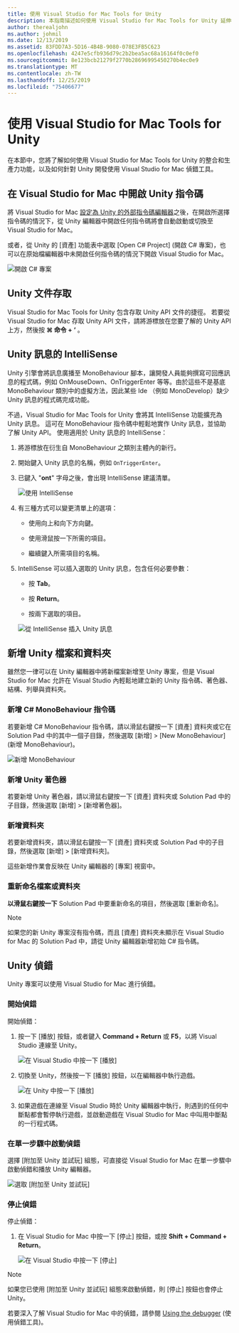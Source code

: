 ```yaml
---
title: 使用 Visual Studio for Mac Tools for Unity
description: 本指南描述如何使用 Visual Studio for Mac Tools for Unity 延伸模組
author: therealjohn
ms.author: johmil
ms.date: 12/13/2019
ms.assetid: 83FDD7A3-5D16-4B4B-9080-078E3FB5C623
ms.openlocfilehash: 4247e5cfb936d79c2b2bea5ac68a16164f0c0ef0
ms.sourcegitcommit: 8e123bcb21279f2770b28696995450270b4ec0e9
ms.translationtype: MT
ms.contentlocale: zh-TW
ms.lasthandoff: 12/25/2019
ms.locfileid: "75406677"
---
```

# <a name="using-visual-studio-for-mac-tools-for-unity"></a>使用 Visual Studio for Mac Tools for Unity

在本節中，您將了解如何使用 Visual Studio for Mac Tools for Unity 的整合和生產力功能，以及如何針對 Unity 開發使用 Visual Studio for Mac 偵錯工具。

## <a name="opening-unity-scripts-in-visual-studio-for-mac"></a>在 Visual Studio for Mac 中開啟 Unity 指令碼

將 Visual Studio for Mac [設定為 Unity 的外部指令碼編輯器](setup-vsmac-tools-unity.md#configure-unity-for-use-with-visual-studio-for-mac)之後，在開啟所選擇指令碼的情況下，從 Unity 編輯器中開啟任何指令碼將會自動啟動或切換至 Visual Studio for Mac。

或者，從 Unity 的 [資產] 功能表中選取 [Open C# Project] (開啟 C# 專案)，也可以在原始檔編輯器中未開啟任何指令碼的情況下開啟 Visual Studio for Mac。

![開啟 C# 專案](media/using-vsmac-tools-unity-image1.png)

## <a name="unity-documentation-access"></a>Unity 文件存取

Visual Studio for Mac Tools for Unity 包含存取 Unity API 文件的捷徑。 若要從 Visual Studio for Mac 存取 Unity API 文件，請將游標放在您要了解的 Unity API 上方，然後按 **⌘ 命令 + ‘** 。

## <a name="intellisense-for-unity-messages"></a>Unity 訊息的 IntelliSense
Unity 引擎會將訊息廣播至 MonoBehaviour 腳本，讓開發人員能夠撰寫可回應訊息的程式碼，例如 OnMouseDown、OnTriggerEnter 等等。由於這些不是基底 MonoBehaviour 類別中的虛擬方法，因此某些 Ide （例如 MonoDevelop）缺少 Unity 訊息的程式碼完成功能。

不過，Visual Studio for Mac Tools for Unity 會將其 IntelliSense 功能擴充為 Unity 訊息。 這可在 MonoBehaviour 指令碼中輕鬆地實作 Unity 訊息，並協助了解 Unity API。 使用適用於 Unity 訊息的 IntelliSense：

1. 將游標放在衍生自 MonoBehaviour 之類別主體內的新行。

2. 開始鍵入 Unity 訊息的名稱，例如 `OnTriggerEnter`。

3. 已鍵入 "**ont**" 字母之後，會出現 IntelliSense 建議清單。

   ![使用 IntelliSense](media/using-vsmac-tools-unity-image2.png)

4. 有三種方式可以變更清單上的選項：

   * 使用向上和向下方向鍵。

   * 使用滑鼠按一下所需的項目。

   * 繼續鍵入所需項目的名稱。

5. IntelliSense 可以插入選取的 Unity 訊息，包含任何必要參數：

   * 按 **Tab**。

   * 按 **Return**。

   * 按兩下選取的項目。

   ![從 IntelliSense 插入 Unity 訊息](media/using-vsmac-tools-unity-image3.png)

## <a name="adding-new-unity-files-and-folders"></a>新增 Unity 檔案和資料夾

雖然您一律可以在 Unity 編輯器中將新檔案新增至 Unity 專案，但是 Visual Studio for Mac 允許在 Visual Studio 內輕鬆地建立新的 Unity 指令碼、著色器、結構、列舉與資料夾。

### <a name="add-a-new-c-monobehaviour-script"></a>新增 C# MonoBehaviour 指令碼

若要新增 C# MonoBehaviour 指令碼，請以滑鼠右鍵按一下 [資產] 資料夾或它在 Solution Pad 中的其中一個子目錄，然後選取 [新增] > [New MonoBehaviour] (新增 MonoBehaviour)。

![新增 MonoBehaviour](media/using-vsmac-tools-unity-image4.png)

### <a name="add-a-new-unity-shader"></a>新增 Unity 著色器

若要新增 Unity 著色器，請以滑鼠右鍵按一下 [資產] 資料夾或 Solution Pad 中的子目錄，然後選取 [新增] > [新增著色器]。

### <a name="add-a-new-folder"></a>新增資料夾

若要新增資料夾，請以滑鼠右鍵按一下 [資產] 資料夾或 Solution Pad 中的子目錄，然後選取 [新增] > [新增資料夾]。

這些新增作業會反映在 Unity 編輯器的 [專案] 視窗中。

### <a name="to-rename-a-file-or-folder"></a>重新命名檔案或資料夾
**以滑鼠右鍵按一下** Solution Pad 中要重新命名的項目，然後選取 [重新命名]。

> [!NOTE]
> 如果您的新 Unity 專案沒有指令碼，而且 [資產] 資料夾未顯示在 Visual Studio for Mac 的 Solution Pad 中，請從 Unity 編輯器新增初始 C# 指令碼。

## <a name="unity-debugging"></a>Unity 偵錯

Unity 專案可以使用 Visual Studio for Mac 進行偵錯。

### <a name="start-debugging"></a>開始偵錯

開始偵錯：

1. 按一下 [播放] 按鈕，或者鍵入 **Command + Return** 或 **F5**，以將 Visual Studio 連線至 Unity。

   ![在 Visual Studio 中按一下 [播放]](media/using-vsmac-tools-unity-image5.png)

2. 切換至 Unity，然後按一下 [播放] 按鈕，以在編輯器中執行遊戲。

   ![在 Unity 中按一下 [播放]](media/using-vsmac-tools-unity-image6.png)

3. 如果遊戲在連線至 Visual Studio 時於 Unity 編輯器中執行，則遇到的任何中斷點都會暫停執行遊戲，並啟動遊戲在 Visual Studio for Mac 中叫用中斷點的一行程式碼。

### <a name="start-debugging-in-a-single-step"></a>在單一步驟中啟動偵錯

選擇 [附加至 Unity 並試玩] 組態，可直接從 Visual Studio for Mac 在單一步驟中啟動偵錯和播放 Unity 編輯器。

![選取 [附加至 Unity 並試玩]](media/using-vsmac-tools-unity-image8.png)

### <a name="stop-debugging"></a>停止偵錯

停止偵錯：

1. 在 Visual Studio for Mac 中按一下 [停止] 按鈕，或按 **Shift + Command + Return**。

   ![在 Visual Studio 中按一下 [停止]](media/using-vsmac-tools-unity-image7.png)

> [!NOTE]
> 如果您已使用 [附加至 Unity 並試玩] 組態來啟動偵錯，則 [停止] 按鈕也會停止 Unity。

若要深入了解 Visual Studio for Mac 中的偵錯，請參閱 [Using the debugger](debugging.md) (使用偵錯工具)。

